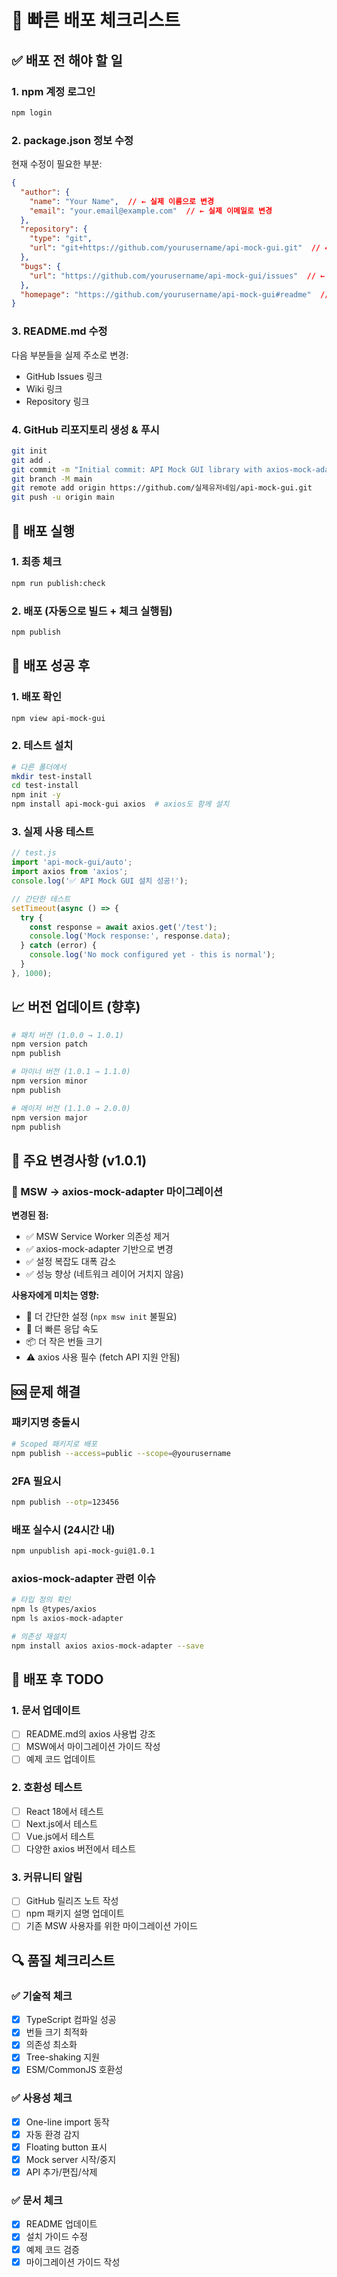 # 🚀 빠른 배포 체크리스트

## ✅ 배포 전 해야 할 일

### 1. npm 계정 로그인
```bash
npm login
```

### 2. package.json 정보 수정
현재 수정이 필요한 부분:
```json
{
  "author": {
    "name": "Your Name",  // ← 실제 이름으로 변경
    "email": "your.email@example.com"  // ← 실제 이메일로 변경
  },
  "repository": {
    "type": "git",
    "url": "git+https://github.com/yourusername/api-mock-gui.git"  // ← 실제 GitHub URL
  },
  "bugs": {
    "url": "https://github.com/yourusername/api-mock-gui/issues"  // ← 실제 GitHub URL
  },
  "homepage": "https://github.com/yourusername/api-mock-gui#readme"  // ← 실제 GitHub URL
}
```

### 3. README.md 수정
다음 부분들을 실제 주소로 변경:
- GitHub Issues 링크
- Wiki 링크
- Repository 링크

### 4. GitHub 리포지토리 생성 & 푸시
```bash
git init
git add .
git commit -m "Initial commit: API Mock GUI library with axios-mock-adapter"
git branch -M main
git remote add origin https://github.com/실제유저네임/api-mock-gui.git
git push -u origin main
```

## 🚀 배포 실행

### 1. 최종 체크
```bash
npm run publish:check
```

### 2. 배포 (자동으로 빌드 + 체크 실행됨)
```bash
npm publish
```

## 🎉 배포 성공 후

### 1. 배포 확인
```bash
npm view api-mock-gui
```

### 2. 테스트 설치
```bash
# 다른 폴더에서
mkdir test-install
cd test-install
npm init -y
npm install api-mock-gui axios  # axios도 함께 설치
```

### 3. 실제 사용 테스트
```javascript
// test.js
import 'api-mock-gui/auto';
import axios from 'axios';
console.log('✅ API Mock GUI 설치 성공!');

// 간단한 테스트
setTimeout(async () => {
  try {
    const response = await axios.get('/test');
    console.log('Mock response:', response.data);
  } catch (error) {
    console.log('No mock configured yet - this is normal');
  }
}, 1000);
```

## 📈 버전 업데이트 (향후)

```bash
# 패치 버전 (1.0.0 → 1.0.1)
npm version patch
npm publish

# 마이너 버전 (1.0.1 → 1.1.0)
npm version minor
npm publish

# 메이저 버전 (1.1.0 → 2.0.0)
npm version major
npm publish
```

## 🔄 주요 변경사항 (v1.0.1)

### 🎯 MSW → axios-mock-adapter 마이그레이션

**변경된 점:**
- ✅ MSW Service Worker 의존성 제거
- ✅ axios-mock-adapter 기반으로 변경
- ✅ 설정 복잡도 대폭 감소
- ✅ 성능 향상 (네트워크 레이어 거치지 않음)

**사용자에게 미치는 영향:**
- 🎉 더 간단한 설정 (`npx msw init` 불필요)
- 🚀 더 빠른 응답 속도
- 📦 더 작은 번들 크기
- ⚠️ axios 사용 필수 (fetch API 지원 안됨)

## 🆘 문제 해결

### 패키지명 충돌시
```bash
# Scoped 패키지로 배포
npm publish --access=public --scope=@yourusername
```

### 2FA 필요시
```bash
npm publish --otp=123456
```

### 배포 실수시 (24시간 내)
```bash
npm unpublish api-mock-gui@1.0.1
```

### axios-mock-adapter 관련 이슈
```bash
# 타입 정의 확인
npm ls @types/axios
npm ls axios-mock-adapter

# 의존성 재설치
npm install axios axios-mock-adapter --save
```

## 📝 배포 후 TODO

### 1. 문서 업데이트
- [ ] README.md의 axios 사용법 강조
- [ ] MSW에서 마이그레이션 가이드 작성
- [ ] 예제 코드 업데이트

### 2. 호환성 테스트
- [ ] React 18에서 테스트
- [ ] Next.js에서 테스트
- [ ] Vue.js에서 테스트
- [ ] 다양한 axios 버전에서 테스트

### 3. 커뮤니티 알림
- [ ] GitHub 릴리즈 노트 작성
- [ ] npm 패키지 설명 업데이트
- [ ] 기존 MSW 사용자를 위한 마이그레이션 가이드

## 🔍 품질 체크리스트

### ✅ 기술적 체크
- [x] TypeScript 컴파일 성공
- [x] 번들 크기 최적화
- [x] 의존성 최소화
- [x] Tree-shaking 지원
- [x] ESM/CommonJS 호환성

### ✅ 사용성 체크
- [x] One-line import 동작
- [x] 자동 환경 감지
- [x] Floating button 표시
- [x] Mock server 시작/중지
- [x] API 추가/편집/삭제

### ✅ 문서 체크
- [x] README 업데이트
- [x] 설치 가이드 수정
- [x] 예제 코드 검증
- [x] 마이그레이션 가이드 작성 